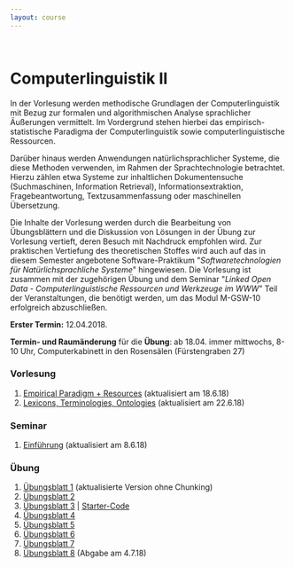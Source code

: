 ```yaml
---
layout: course
---
```


<br>

# Computerlinguistik II

In der Vorlesung werden methodische Grundlagen der Computerlinguistik mit Bezug zur formalen und algorithmischen Analyse sprachlicher Äußerungen vermittelt. Im Vordergrund stehen hierbei das empirisch-statistische Paradigma der Computerlinguistik sowie computerlinguistische Ressourcen.

Darüber hinaus werden Anwendungen natürlichsprachlicher Systeme, die diese Methoden verwenden, im Rahmen der Sprachtechnologie betrachtet. Hierzu zählen etwa Systeme zur inhaltlichen Dokumentensuche (Suchmaschinen, Information Retrieval), Informationsextraktion, Fragebeantwortung, Textzusammenfassung oder maschinellen Übersetzung.

Die Inhalte der Vorlesung werden durch die Bearbeitung von Übungsblättern und die Diskussion von Lösungen in der Übung zur Vorlesung vertieft, deren Besuch mit Nachdruck empfohlen wird. Zur praktischen Vertiefung des theoretischen Stoffes wird auch auf das in diesem Semester angebotene Software-Praktikum "*Softwaretechnologien für Natürlichsprachliche Systeme*" hingewiesen. Die Vorlesung ist zusammen mit der zugehörigen Übung und dem Seminar "*Linked Open Data - Computerlinguistische Ressourcen und Werkzeuge im WWW*" Teil der Veranstaltungen, die benötigt werden, um das Modul M-GSW-10 erfolgreich abzuschließen.

**Erster Termin:** 12.04.2018.

**Termin- und Raumänderung** für die **Übung**: ab 18.04. immer mittwochs, 8-10 Uhr, Computerkabinett in den Rosensälen (Fürstengraben 27)

### Vorlesung
1. [Empirical Paradigm + Resources](/coling_multimedia/CL-II-10.Empirical_Paradigm+Resources-sh.pdf) (aktualisiert am 18.6.18)
2. [Lexicons, Terminologies, Ontologies](/coling_multimedia/CL-II-11.Resources-Lexicons-sh.pdf) (aktualisiert am 22.6.18)

### Seminar
1. [Einführung](/coling_multimedia/LinkedOpenData+%28M_GSW_10%29_sh.pdf) (aktualisiert am 8.6.18)

### Übung
1. [Übungsblatt 1](/coling_multimedia/blatt01_cl2-p-1500.pdf) (aktualisierte Version ohne Chunking)
2. [Übungsblatt 2](/coling_multimedia/blatt02_cl2-p-1499.pdf)
3. [Übungsblatt 3](/coling_multimedia/blatt03_cl2-p-1506.pdf) |
[Starter-Code](/coling_multimedia/uebung_3.py)
4. [Übungsblatt 4](/coling_multimedia/blatt04_cl2-p-1510.pdf)
5. [Übungsblatt 5](/coling_multimedia/blatt05_cl2-p-1512.pdf)
6. [Übungsblatt 6](/coling_multimedia/blatt06_cl2-p-1517.pdf) 
7. [Übungsblatt 7](/coling_multimedia/blatt07_cl2.pdf) 
7. [Übungsblatt 8](/coling_multimedia/blatt08_cl2.pdf) (Abgabe am 4.7.18)
